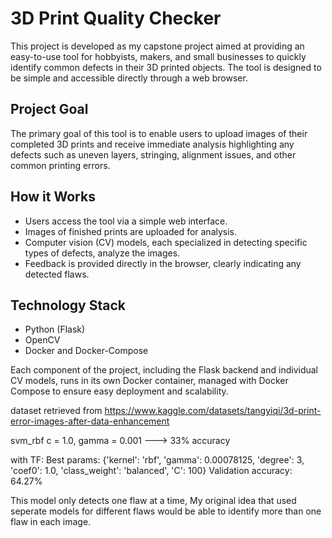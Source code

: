 # 3D Print Quality Checker

This project is developed as my capstone project aimed at providing an easy-to-use tool for hobbyists, makers, and small businesses to quickly identify common defects in their 3D printed objects. The tool is designed to be simple and accessible directly through a web browser.

## Project Goal
The primary goal of this tool is to enable users to upload images of their completed 3D prints and receive immediate analysis highlighting any defects such as uneven layers, stringing, alignment issues, and other common printing errors.

## How it Works
- Users access the tool via a simple web interface.
- Images of finished prints are uploaded for analysis.
- Computer vision (CV) models, each specialized in detecting specific types of defects, analyze the images.
- Feedback is provided directly in the browser, clearly indicating any detected flaws.

## Technology Stack
- Python (Flask)
- OpenCV
- Docker and Docker-Compose

Each component of the project, including the Flask backend and individual CV models, runs in its own Docker container, managed with Docker Compose to ensure easy deployment and scalability.


dataset retrieved from https://www.kaggle.com/datasets/tangyiqi/3d-print-error-images-after-data-enhancement




svm_rbf c = 1.0, gamma = 0.001 ---> 33% accuracy

with TF:
    Best params: {'kernel': 'rbf', 'gamma': 0.00078125, 'degree': 3, 'coef0': 1.0, 'class_weight': 'balanced', 'C': 100}
    Validation accuracy: 64.27%



This model only detects one flaw at a time, My original idea that used seperate models for different
flaws would be able to identify more than one flaw in each image. 
